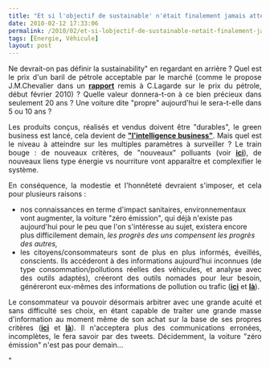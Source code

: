 ```yaml
---
title: "Et si l'objectif de sustainable' n'était finalement jamais atteint ?'"
date: 2010-02-12 17:33:06
permalink: /2010/02/et-si-lobjectif-de-sustainable-netait-finalement-jamais-atteint.html
tags: [Energie, Véhicule]
layout: post
---
```


<p style="text-align: justify">Ne devrait-on pas définir la sustainability" en regardant en arrière ? Quel est le prix d'un baril de pétrole acceptable par le marché (comme le propose J.M.Chevalier dans un <strong><span style="text-decoration: underline"><a href="http://www.economie.gouv.fr/services/rap10/100211rapchevalier.pdf" target="_blank">rapport</a></span></strong> remis à C.Lagarde sur le prix du pétrole, début février 2010) ? Quelle valeur donnera-t-on à ce bien précieux dans seulement 20 ans ? Une voiture dite "propre" aujourd'hui le sera-t-elle dans 5 ou 10 ans ?</p> <p style="text-align: justify">Les produits conçus, réalisés et vendus doivent être "durables", le green business est lancé, cela devient de <a href="http://www.ethicalcorp.com/#EC-left" target="_blank" title="un exemple ..."><strong>"l'intelligence business"</strong></a>. Mais quel est le niveau à atteindre sur les multiples paramètres à surveiller ? Le train bouge : de nouveaux critères, de "nouveaux" polluants (voir <strong><span style="text-decoration: underline"><a href="https://gabrielplassat.github.io/transportsdufutur/2010/02/health-impact-of-traffic-pollution.html" target="_blank">ici</a></span></strong>), de nouveaux liens type énergie vs nourriture vont apparaître et complexifier le système. </p> <p style="text-align: justify"> </p>  <!--more-->  <p style="text-align: justify">En conséquence, la modestie et l'honnêteté devraient s'imposer, et cela pour plusieurs raisons :</p> <ul> <li id="> <div style="text-align: justify"">nos connaissances en terme d'impact sanitaires, environnementaux vont augmenter, la voiture "zéro émission", qui déjà n'existe pas aujourd'hui pour le peu que l'on s'intéresse au sujet, existera encore plus difficilement demain, <em>les progrès des uns compensent les progrès des autres,</em></div></li> <li> <div style="text-align: justify">les citoyens/consommateurs sont de plus en plus informés, éveillés, conscients. Ils accéderont à des informations aujourd'hui inconnues (de type consommation/pollutions réelles des véhicules, et analyse avec des outils adaptés), créeront des outils nomades pour leur besoin, généreront eux-mêmes des informations de pollution ou trafic (<strong><span style="text-decoration: underline"><a href="http://www.lamontreverte.org/" target="_blank">ici</a></span></strong> et <strong><span style="text-decoration: underline"><a href="http://www.routes.tomtom.com" target="_blank">là</a></span></strong>). </div></li> </ul> <p style="text-align: justify">Le consommateur va pouvoir désormais arbitrer avec une grande acuité et sans difficulté ses choix, en étant capable de traiter une grande masse d'information au moment même de son achat sur la base de ses propres critères (<strong><span style="text-decoration: underline"><a href="https://gabrielplassat.github.io/transportsdufutur/2010/01/quand-viendra-lheure-de-la-connaissance-des-emissions-reelles.html" target="_blank">ici</a></span></strong> et <strong><span style="text-decoration: underline"><a href="https://gabrielplassat.github.io/transportsdufutur/2010/01/le-telephone-te-guidera.html" target="_blank">là</a></span></strong>). Il n'acceptera plus des communications erronées, incomplètes, le fera savoir par des tweets. Décidemment, la voiture "zéro émission" n'est pas pour demain...</p>"
